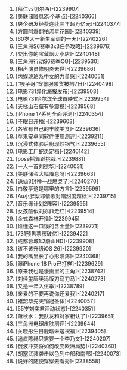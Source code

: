 
1. [拜仁vs切尔西]-[2239907]
1. [美联储降息25个基点]-[2240366]
1. [央企研发经费连续三年超万亿元]-[2240377]
1. [方圆阿爆翻拍流星花园]-[2240339]
1. [60岁大一新生军训的一天]-[2240226]
1. [三角洲S6赛季3x3任务攻略]-[2239676]
1. [交出你的宝藏烟火小店]-[2240148]
1. [三角洲行动S6赛季CG]-[2239530]
1. [相声演员修明炎去世]-[2239686]
1. [内娱琥珀系中女的力量感]-[2240051]
1. [“嘎子哥”穿警服带货被拘7日]-[2240498]
1. [电影731异化海报发布]-[2239503]
1. [电影731哈尔滨全球首映式]-[2239954]
1. [天梯山石窟有多震撼]-[2239568]
1. [iPhone 17系列全面评测]-[2240354]
1. [不眠日开播]-[2239603]
1. [各省有自己的丰收美食]-[2239636]
1. [苹果安卓同软件使用测评]-[2239211]
1. [沉浸式体验后厨现炒锅气]-[2239655]
1. [电影工厂蛇患定档]-[2240142]
1. [pose摇舞蹈挑战]-[2239881]
1. [一人一首刘德华]-[2240031]
1. [美联储会大幅降息吗]-[2239663]
1. [诛仙3封神一战燃哭了]-[2240270]
1. [白敬亭这是哪里的方言]-[2239599]
1. [Au小胖梨耶情歌对唱甜度超标]-[2239715]
1. [音乐缘计划2阵容]-[2239595]
1. [女孩酷似刘亦菲走红]-[2239514]
1. [金式森林开播]-[2239945]
1. [谁懂这一口馍的含金量]-[2239771]
1. [731预售票房破亿]-[2239422]
1. [成都蓉城1:2蔚山HD]-[2239908]
1. [该不该升级iOS 26]-[2239920]
1. [我的嘴里长了心形溃疡]-[2240368]
1. [曝iPhone 18 Pro已打样]-[2239629]
1. [原来我也是漫画里的主角]-[2238742]
1. [刘佳玺唐奥玛版刀马刀马]-[2240273]
1. [又是一年入伍季]-[2238789]
1. [亲爱的不要再说你还爱我]-[2240217]
1. [褚韶华先天销冠圣体]-[2240057]
1. [55岁刘奕君活动状态]-[2240351]
1. [萧秋水：我队友和对家相认了]-[2239651]
1. [三角洲电锯皮肤测评]-[2239644]
1. [关晓彤生日鹿晗未送祝福]-[2239405]
1. [逼疯陈赫只需要一个李乃文]-[2240207]
1. [俄波冲突将如何改变欧洲局势]-[2240360]
1. [胡塞武装袭击以色列中部和南部]-[2240073]
1. [说好的随便穿穿去看秀]-[2238558]